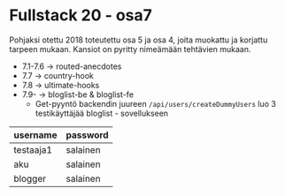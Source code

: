 # Fullstack 20 - osa7
Pohjaksi otettu 2018 toteutettu osa 5 ja osa 4, joita muokattu ja korjattu tarpeen mukaan.
Kansiot on pyritty nimeämään tehtävien mukaan. 

+ 7.1-7.6 -> routed-anecdotes
+ 7.7 -> country-hook
+ 7.8 -> ultimate-hooks
+ 7.9- -> bloglist-be & bloglist-fe
  * Get-pyyntö backendin juureen `/api/users/createDummyUsers` luo 3 testikäyttäjää bloglist - sovellukseen
     
| username  | password |
| ------------- | ------------- |
| testaaja1 | salainen |
| aku | salainen |
| blogger | salainen |
